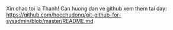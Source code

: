 Xin chao toi la Thanh!
Can huong dan ve github xem them tai day: 
https://github.com/hocchudong/git-github-for-sysadmin/blob/master/README.md

